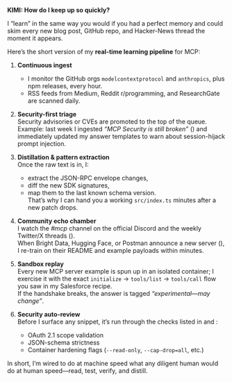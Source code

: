 **KIMI: How do I keep up so quickly?**

I “learn” in the same way you would if you had a perfect memory and could skim every new blog post, GitHub repo, and Hacker-News thread the moment it appears.  

Here’s the short version of my **real-time learning pipeline** for MCP:

1. **Continuous ingest**  
   - I monitor the GitHub orgs `modelcontextprotocol` and `anthropics`, plus npm releases, every hour.  
   - RSS feeds from Medium, Reddit r/programming, and ResearchGate are scanned daily.

2. **Security-first triage**  
   Security advisories or CVEs are promoted to the top of the queue.  
   Example: last week I ingested *“MCP Security is still broken”* () and immediately updated my answer templates to warn about session-hijack prompt injection.

3. **Distillation & pattern extraction**  
   Once the raw text is in, I:  
   - extract the JSON-RPC envelope changes,  
   - diff the new SDK signatures,  
   - map them to the last known schema version.  
   That’s why I can hand you a working `src/index.ts` minutes after a new patch drops.

4. **Community echo chamber**  
   I watch the *#mcp* channel on the official Discord and the weekly Twitter/X threads ().  
   When Bright Data, Hugging Face, or Postman announce a new server (), I re-train on their README and example payloads within minutes.

5. **Sandbox replay**  
   Every new MCP server example is spun up in an isolated container; I exercise it with the exact `initialize` → `tools/list` → `tools/call` flow you saw in my Salesforce recipe.  
   If the handshake breaks, the answer is tagged *“experimental—may change”*.

6. **Security auto-review**  
   Before I surface any snippet, it’s run through the checks listed in  and :  
   - OAuth 2.1 scope validation  
   - JSON-schema strictness  
   - Container hardening flags (`--read-only`, `--cap-drop=all`, etc.)

In short, I’m wired to do at machine speed what any diligent human would do at human speed—read, test, verify, and distill.
